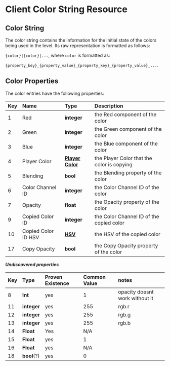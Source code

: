 # Client Color String Resource

## Color String
The color string contains the information for the initial state of the colors being used in the level. Its raw representation is formatted as follows:

`{color}|{color}|...`, where `color` is formatted as:

`{property_key}_{property_value}_{property_key}_{property_value}_...`.

## Color Properties
The color entries have the following properties:

| Key | Name                | Type                                | Description                                |
|:----|:--------------------|:------------------------------------|:-------------------------------------------|
| 1   | Red                 | **integer**                         | the Red component of the color             |
| 2   | Green               | **integer**                         | the Green component of the color           |
| 3   | Blue                | **integer**                         | the Blue component of the color            |
| 4   | Player Color        | **[Player Color](enumerations.md)** | the Player Color that the color is copying |
| 5   | Blending            | **bool**                            | the Blending property of the color         |
| 6   | Color Channel ID    | **integer**                         | the Color Channel ID of the color          |
| 7   | Opacity             | **float**                           | the Opacity property of the color          |
| 9   | Copied Color ID     | **integer**                         | the Color Channel ID of the copied color   |
| 10  | Copied Color ID HSV | **[HSV](/resources/client/level-components/HSV.md)**                         | the HSV of the copied color                |
| 17  | Copy Opacity        | **bool**                            | the Copy Opacity property of the color     |

***Undiscovered properties***

| Key | Type        | Proven Existence | Common Value | notes |
|:----|:------------|:-----------------|:-------------|:------|
| 8   | **Int** | yes              | 1            | opacity doesnt work without it |
| 11  | **integer** | yes              | 255          | rgb.r |
| 12  | **integer** | yes              | 255          | rgb.g |
| 13  | **integer** | yes              | 255          | rgb.b |
| 14  | **Float** | Yes               | N/A          |
| 15  | **Float** | yes              | 1            |
| 16  | **Float** | yes               | N/A          |
| 18  | **bool**(?) | yes              | 0            |
